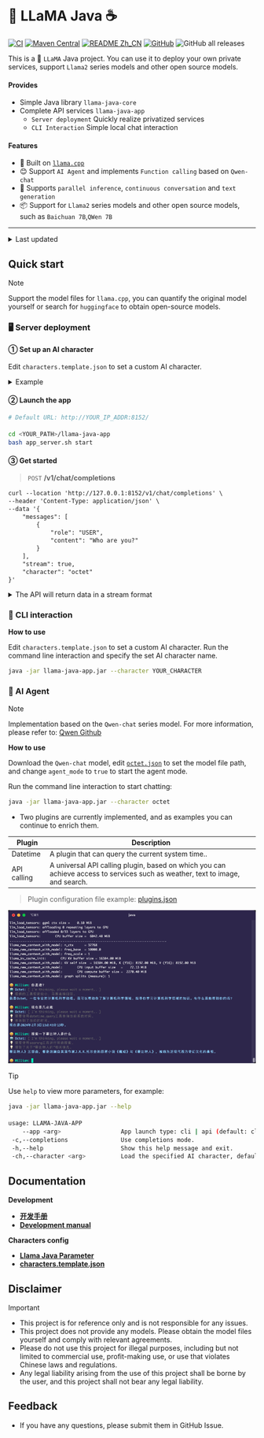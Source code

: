 # 🦙 LLaMA Java ☕️


[![CI](https://github.com/eoctet/llama-java/actions/workflows/maven_build_deploy.yml/badge.svg)](https://github.com/eoctet/llama-java/actions/workflows/maven_build_deploy.yml)
[![Maven Central](https://img.shields.io/maven-central/v/chat.octet/llama-java-core?color=orange)](https://mvnrepository.com/artifact/chat.octet/llama-java-core)
[![README Zh_CN](https://img.shields.io/badge/Lang-中文-red)](./README.Zh_CN.md)
[![GitHub](https://img.shields.io/github/license/eoctet/llama-java?color=green)](https://opensource.org/licenses/MIT)
![GitHub all releases](https://img.shields.io/github/downloads/eoctet/llama-java/total?color=blue)

This is a 🦙 `LLaMA` Java project. You can use it to deploy your own private services, support `Llama2` series models and other open source models.

#### Provides
- Simple Java library `llama-java-core`
- Complete API services `llama-java-app`
  - `Server deployment` Quickly realize privatized services
  - `CLI Interaction` Simple local chat interaction

#### Features
- 🦙 Built on [`llama.cpp`](https://github.com/ggerganov/llama.cpp)
- 😊 Support `AI Agent` and implements `Function calling` based on `Qwen-chat`
- 🤖 Supports `parallel inference`, `continuous conversation` and `text generation`
- 📦 Support for `Llama2` series models and other open source models, such as `Baichuan 7B`,`QWen 7B`

----

<details>

<summary>Last updated</summary>

   ...

- [X] 🚀 Added custom AI character and optimized OpenAPI
- [X] 🚀 Added AI Agent and implemented Function calling

</details>

## Quick start

> [!NOTE]
>
> Support the model files for `llama.cpp`, you can quantify the original model yourself or search for `huggingface` to obtain open-source models.

### 🖥 Server deployment


#### ① Set up an AI character

Edit `characters.template.json` to set a custom AI character.

<details>

<summary>Example</summary>

```json
{
  "agent_mode": false,
  "prompt": "Answer the questions.",
  "model_parameter": {
    "model_path": "/models/ggml-model-7b_m-q6_k.gguf",
    "model_type": "LLAMA2",
    "context_size": 4096,
    "threads": 6,
    "threads_batch": 6,
    "mmap": true,
    "mlock": false,
    "verbose": true
  },
  "generate_parameter": {
    "temperature": 0.85,
    "repeat_penalty": 1.2,
    "top_k": 40,
    "top_p": 0.9,
    "verbose_prompt": true,
    "user": "User",
    "assistant": "Octet"
  }
}
```

> [Character parameter help](https://github.com/eoctet/llama-java/wiki/Llama-Java-parameters)

</details>

#### ② Launch the app

```bash
# Default URL: http://YOUR_IP_ADDR:8152/

cd <YOUR_PATH>/llama-java-app
bash app_server.sh start
```

#### ③ Get started

> `POST` **/v1/chat/completions**

```shell
curl --location 'http://127.0.0.1:8152/v1/chat/completions' \
--header 'Content-Type: application/json' \
--data '{
    "messages": [
        {
            "role": "USER",
            "content": "Who are you?"
        }
    ],
    "stream": true,
    "character": "octet"
}'
```

<details>

<summary>The API will return data in a stream format</summary>

```json
{
    "id": "octetchat-98fhd2dvj7",
    "model": "Llama2-chat",
    "created": 1695614393810,
    "choices": [
        {
            "index": 0,
            "delta": {
                "content": "Hi"
            },
            "finish_reason": "NONE"
        }
    ]
}
```

</details>

### 🤖 CLI interaction

__How to use__

Edit `characters.template.json` to set a custom AI character. Run the command line interaction and specify the set AI character name.

```bash
java -jar llama-java-app.jar --character YOUR_CHARACTER
```

### 🚀 AI Agent

> [!NOTE]
>
> Implementation based on the `Qwen-chat` series model. For more information, please refer to: [Qwen Github](https://github.com/QwenLM/Qwen)

__How to use__

Download the `Qwen-chat` model, edit [`octet.json`](llama-java-app/characters/octet.json) to set the model file path, and change `agent_mode` to `true` to start the agent mode.

Run the command line interaction to start chatting:

```bash
java -jar llama-java-app.jar --character octet
```

* Two plugins are currently implemented, and as examples you can continue to enrich them.

| Plugin      | Description                                                                                                                   |
|-------------|-------------------------------------------------------------------------------------------------------------------------------|
| Datetime    | A plugin that can query the current system time..                                                                             |
| API calling | A universal API calling plugin, based on which you can achieve access to services such as weather, text to image, and search. |

> Plugin configuration file example: [plugins.json](llama-java-app/characters/plugins.json)

![Octet Agent](docs/agent.png)


> [!TIP]
>
> Use `help` to view more parameters, for example:

```bash
java -jar llama-java-app.jar --help

usage: LLAMA-JAVA-APP
    --app <arg>                 App launch type: cli | api (default: cli).
 -c,--completions               Use completions mode.
 -h,--help                      Show this help message and exit.
 -ch,--character <arg>          Load the specified AI character, default: llama2-chat.
```

## Documentation

__Development__

- __[开发手册](https://github.com/eoctet/llama-java/wiki/开发手册)__
- __[Development manual](https://github.com/eoctet/llama-java/wiki/Development-manual)__

__Characters config__

- __[Llama Java Parameter](https://github.com/eoctet/llama-java/wiki/Llama-Java-parameters)__
- __[characters.template.json](llama-java-app/characters/characters.template.json)__


## Disclaimer

> [!IMPORTANT]
>
> - This project is for reference only and is not responsible for any issues.
> - This project does not provide any models. Please obtain the model files yourself and comply with relevant agreements.
> - Please do not use this project for illegal purposes, including but not limited to commercial use, profit-making use, or use that violates Chinese laws and regulations.
> - Any legal liability arising from the use of this project shall be borne by the user, and this project shall not bear any legal liability.

## Feedback

- If you have any questions, please submit them in GitHub Issue.
